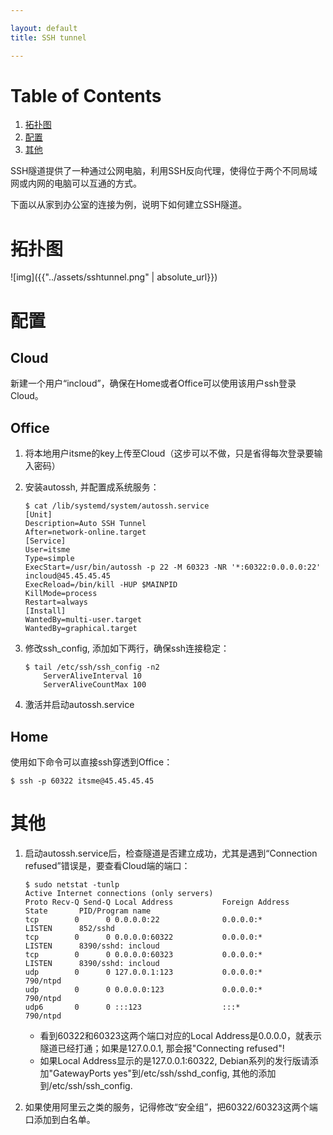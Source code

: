 ```yaml
---

layout: default
title: SSH tunnel

---
```



# Table of Contents

1.  [拓扑图](#orgff1a873)
2.  [配置](#org948265a)
3.  [其他](#org771a324)

SSH隧道提供了一种通过公网电脑，利用SSH反向代理，使得位于两个不同局域网或内网的电脑可以互通的方式。

下面以从家到办公室的连接为例，说明下如何建立SSH隧道。


<a id="orgff1a873"></a>

# 拓扑图

![img]({{"../assets/sshtunnel.png" | absolute_url}})


<a id="org948265a"></a>

# 配置


## Cloud

新建一个用户“incloud”，确保在Home或者Office可以使用该用户ssh登录Cloud。


## Office

1.  将本地用户itsme的key上传至Cloud（这步可以不做，只是省得每次登录要输入密码）
2.  安装autossh, 并配置成系统服务：

        $ cat /lib/systemd/system/autossh.service
        [Unit]
        Description=Auto SSH Tunnel
        After=network-online.target
        [Service]
        User=itsme
        Type=simple
        ExecStart=/usr/bin/autossh -p 22 -M 60323 -NR '*:60322:0.0.0.0:22' incloud@45.45.45.45
        ExecReload=/bin/kill -HUP $MAINPID
        KillMode=process
        Restart=always
        [Install]
        WantedBy=multi-user.target
        WantedBy=graphical.target
3.  修改ssh\_config, 添加如下两行，确保ssh连接稳定：

        $ tail /etc/ssh/ssh_config -n2
            ServerAliveInterval 10
            ServerAliveCountMax 100
4.  激活并启动autossh.service


## Home

使用如下命令可以直接ssh穿透到Office：

    $ ssh -p 60322 itsme@45.45.45.45


<a id="org771a324"></a>

# 其他

1.  启动autossh.service后，检查隧道是否建立成功，尤其是遇到“Connection refused”错误是，要查看Cloud端的端口：

        $ sudo netstat -tunlp
        Active Internet connections (only servers)
        Proto Recv-Q Send-Q Local Address           Foreign Address         State       PID/Program name
        tcp        0      0 0.0.0.0:22              0.0.0.0:*               LISTEN      852/sshd
        tcp        0      0 0.0.0.0:60322           0.0.0.0:*               LISTEN      8390/sshd: incloud
        tcp        0      0 0.0.0.0:60323           0.0.0.0:*               LISTEN      8390/sshd: incloud
        udp        0      0 127.0.0.1:123           0.0.0.0:*                           790/ntpd
        udp        0      0 0.0.0.0:123             0.0.0.0:*                           790/ntpd
        udp6       0      0 :::123                  :::*                                790/ntpd

    -   看到60322和60323这两个端口对应的Local Address是0.0.0.0，就表示隧道已经打通；如果是127.0.0.1, 那会报"Connecting refused"!
    -   如果Local Address显示的是127.0.0.1:60322, Debian系列的发行版请添加"GatewayPorts yes"到/etc/ssh/sshd\_config, 其他的添加到/etc/ssh/ssh\_config.
2.  如果使用阿里云之类的服务，记得修改“安全组”，把60322/60323这两个端口添加到白名单。
